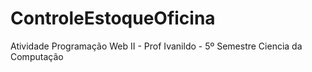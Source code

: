 ﻿# ControleEstoqueOficina

 Atividade Programação Web II - Prof Ivanildo - 5º Semestre Ciencia da Computação

